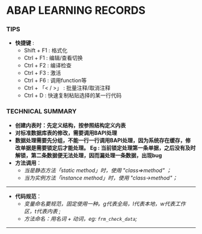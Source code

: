 # ABAP LEARNING RECORDS
### TIPS
- **快捷键** :
    - Shift + F1 : 格式化
    - Ctrl + F1 : 编辑/查看切换
    - Ctrl + F2 : 编译检查
    - Ctrl + F3 : 激活
    - Ctrl + F6 : 调用function等
    - Ctrl + 「< / >」 : 批量注释/取消注释
    - Ctrl + D : 快速复制粘贴选择的某一行代码

### TECHNICAL SUMMARY
- **创建内表时：先定义结构，按参照结构定义内表**
- **对标准数据库表的修改，需要调用BAPI处理**
- **数据处理需要先分组，不能一行一行调用BAPI处理，因为系统存在缓存，修改单据是需要锁定后才能处理。
    Eg : 当前锁定处理第一条单据，之后没有及时解锁，第二条数据便无法处理，因而漏处理一条数据，出现bug**
- **方法调用**：
    - _当是静态方法「static method」时，使用 "class=>method" ；_
    - _当为实例方法「instance method」时，使用 "class->method"；_
***
- **代码规范**：
    - _变量命名要规范，固定使用一种。g代表全局，l代表本地，w代表工作区，t代表内表 ;_
    - _方法命名：用名词 + 动词，eg: `frm_check_data`;_
***
